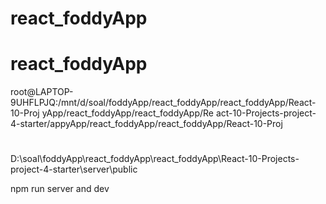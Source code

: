# react_foddyApp
# react_foddyApp
root@LAPTOP-9UHFLPJQ:/mnt/d/soal/foddyApp/react_foddyApp/react_foddyApp/React-10-Proj
yApp/react_foddyApp/react_foddyApp/Re
act-10-Projects-project-4-starter/appyApp/react_foddyApp/react_foddyApp/React-10-Proj
#
 D:\soal\foddyApp\react_foddyApp\react_foddyApp\React-10-Projects-project-4-starter\server\public

npm run server 
and dev